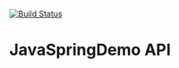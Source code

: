 [![Build Status](https://travis-ci.com/lucasd19971113/JavaDemo.svg?branch=master)](https://travis-ci.com/lucasd19971113/JavaDemo)

# JavaSpringDemo API